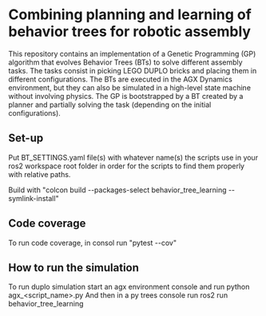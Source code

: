 # Combining planning and learning of behavior trees for robotic assembly

This repository contains an implementation of a Genetic Programming (GP) algorithm that evolves Behavior Trees (BTs) to solve different assembly tasks. The tasks consist in picking LEGO DUPLO bricks and placing them in different configurations. The BTs are executed in the AGX Dynamics environment, but they can also be simulated in a high-level state machine without involving physics. The GP is bootstrapped by a BT created by a planner and partially solving the task (depending on the initial configurations).

## Set-up
Put BT_SETTINGS.yaml file(s) with whatever name(s) the scripts use in your ros2 workspace root folder in order for the scripts to find them properly with relative paths.

Build with
"colcon build --packages-select behavior_tree_learning --symlink-install"

## Code coverage
To run code coverage, in consol run
"pytest --cov"

## How to run the simulation
To run duplo simulation start an agx environment console and run
python agx_<script_name>.py
And then in a py trees console run
ros2 run behavior_tree_learning <script>
where <script> is whatever script listed in setup.py that you want to run




